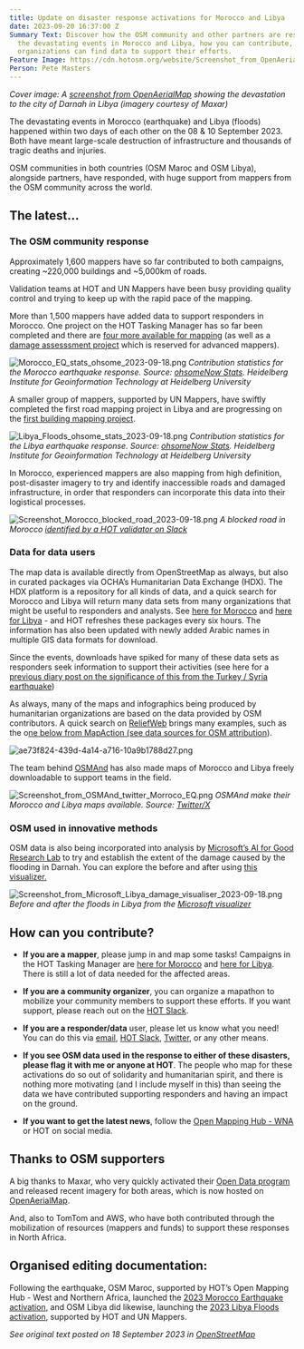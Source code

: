 ```yaml
---
title: Update on disaster response activations for Morocco and Libya
date: 2023-09-20 16:37:00 Z
Summary Text: Discover how the OSM community and other partners are responding to
  the devastating events in Morocco and Libya, how you can contribute, and where relief
  organizations can find data to support their efforts.
Feature Image: https://cdn.hotosm.org/website/Screenshot_from_OpenAerialMap_Libya_Floods.png
Person: Pete Masters
---
```


*Cover image: A [screenshot from OpenAerialMap](https://map.openaerialmap.org/#/22.645745873451233,32.764461054579826,17/square/122102220202011/65029d220906de000167e685?_k=8xj1mx) showing the devastation to the city of Darnah in Libya (imagery courtesy of Maxar)*

The devastating events in Morocco (earthquake) and Libya (floods) happened within two days of each other on the 08 & 10 September 2023. Both have meant large-scale destruction of infrastructure and thousands of tragic deaths and injuries.

OSM communities in both countries (OSM Maroc and OSM Libya), alongside partners, have responded, with huge support from mappers from the OSM community across the world.

## The latest…

### The OSM community response

Approximately 1,600 mappers have so far contributed to both campaigns, creating ~220,000 buildings and ~5,000km of roads.

Validation teams at HOT and UN Mappers have been busy providing quality control and trying to keep up with the rapid pace of the mapping.

More than 1,500 mappers have added data to support responders in Morocco. One project on the HOT Tasking Manager has so far been completed and there are [four more available for mapping](https://tasks.hotosm.org/explore?campaign=Morocco%20Earthquake%202023) (as well as a [damage assesssment project](https://tasks.hotosm.org/projects/15504) which is reserved for advanced mappers).

![Morocco_EQ_stats_ohsome_2023-09-18.png](https://cdn.hotosm.org/website/Morocco_EQ_stats_ohsome_2023-09-18.png)
*Contribution statistics for the Morocco earthquake response. Source: [ohsomeNow Stats](https://stats.now.ohsome.org/dashboard#hashtags=moroccoearthquake2023&start=2023-09-08T00:00:00.000Z&end=2023-09-18T07:36:41.000Z&interval=P1D). Heidelberg Institute for Geoinformation Technology at Heidelberg University*

A smaller group of mappers, supported by UN Mappers, have swiftly completed the first road mapping project in Libya and are progressing on the [first building mapping project](https://tasks.hotosm.org/projects/15503).

![Libya_Floods_ohsome_stats_2023-09-18.png](https://cdn.hotosm.org/website/Libya_Floods_ohsome_stats_2023-09-18.png)
*Contribution statistics for the Libya earthquake response. Source: [ohsomeNow Stats](https://stats.now.ohsome.org/dashboard#hashtags=moroccoearthquake2023&start=2023-09-08T00:00:00.000Z&end=2023-09-18T07:36:41.000Z&interval=P1D). Heidelberg Institute for Geoinformation Technology at Heidelberg University*

In Morocco, experienced mappers are also mapping from high definition, post-disaster imagery to try and identify inaccessible roads and damaged infrastructure, in order that responders can incorporate this data into their logistical processes.

![Screenshot_Morocco_blocked_road_2023-09-18.png](https://cdn.hotosm.org/website/Screenshot_Morocco_blocked_road_2023-09-18.png)
*A blocked road in Morocco [identified by a HOT validator on Slack](https://hotosm.slack.com/archives/C4GLC45PY/p1694715294305259)*

### Data for data users

The map data is available directly from OpenStreetMap as always, but also in curated packages via OCHA’s Humanitarian Data Exchange (HDX). The HDX platform is a repository for all kinds of data, and a quick search for Morocco and Libya will return many data sets from many organizations that might be useful to responders and analysts. See [here for Morocco](https://data.humdata.org/organization/hot?groups=mar) and [here for Libya](https://data.humdata.org/organization/hot?q=libya) - and HOT refreshes these packages every six hours. The information has also been updated with newly added Arabic names in multiple GIS data formats for download. 

Since the events, downloads have spiked for many of these data sets as responders seek information to support their activities (see here for a [previous diary post on the significance of this from the Turkey / Syria earthquake](https://www.openstreetmap.org/user/pedrito1414/diary/400944))

As always, many of the maps and infographics being produced by humanitarian organizations are based on the data provided by OSM contributors. A quick search on [ReliefWeb](https://reliefweb.int/) brings many examples, such as the o[ne below from MapAction (see data sources for OSM attribution](https://reliefweb.int/map/libya/libya-flooding-overview-affected-mantikas-baseline-population-us-census-bureau-2020-estimate-16-sep-2023)).

![ae73f824-439d-4a14-a716-10a9b1788d27.png](https://cdn.hotosm.org/website/ae73f824-439d-4a14-a716-10a9b1788d27.png)

The team behind [OSMAnd](http://osmand.net/) has also made maps of Morocco and Libya freely downloadable to support teams in the field.

![Screenshot_from_OSMAnd_twitter_Morroco_EQ.png](https://cdn.hotosm.org/website/Screenshot_from_OSMAnd_twitter_Morroco_EQ.png)
*OSMAnd make their Morocco and Libya maps available. Source: [Twitter/X](https://twitter.com/osmandapp/status/1702636614957019296)*

### OSM used in innovative methods

OSM data is also being incorporated into analysis by [Microsoft’s AI for Good Research Lab](https://www.linkedin.com/posts/jlavista_our-thoughts-are-with-the-residents-of-libya-activity-7108548819717431296-qw6B/) to try and establish the extent of the damage caused by the flooding in Darnah. You can explore the before and after using [this visualizer.](https://satelliteimagerydemostg.z5.web.core.windows.net/damage-assessment/libya_derna_flooding_9_12_2023.html)

![Screenshot_from_Microsoft_Libya_damage_visualiser_2023-09-18.png](https://cdn.hotosm.org/website/Screenshot_from_Microsoft_Libya_damage_visualiser_2023-09-18.png)
*Before and after the floods in Libya from the [Microsoft visualizer](https://satelliteimagerydemostg.z5.web.core.windows.net/damage-assessment/libya_derna_flooding_9_12_2023.html)*

## How can you contribute?

* **If you are a mapper**, please jump in and map some tasks! Campaigns in the HOT Tasking Manager are [here for Morocco](https://tasks.hotosm.org/explore?campaign=Morocco%20Earthquake%202023) and [here for Libya](https://tasks.hotosm.org/explore?campaign=Libya%20Floods%202023). There is still a lot of data needed for the affected areas.

* **If you are a community organizer**, you can organize a mapathon to mobilize your community members to support these efforts. If you want support, please reach out on the [HOT Slack](https://slack.hotosm.org/).

* **If you are a responder/data** user, please let us know what you need! You can do this via [email](info@hotosm.org), [HOT Slack](https://slack.hotosm.org/), [Twitter](https://twitter.com/hotosm), or any other means.

* **If you see OSM data used in the response to either of these disasters, please flag it with me or anyone at HOT**. The people who map for these activations do so out of solidarity and humanitarian spirit, and there is nothing more motivating (and I include myself in this) than seeing the data we have contributed supporting responders and having an impact on the ground.

* **If you want to get the latest news**, follow the [Open Mapping Hub - WNA](https://www.hotosm.org/hubs/open-mapping-hub-west-and-northern-africa) or HOT on social media.

## Thanks to OSM supporters

A big thanks to Maxar, who very quickly activated their [Open Data program](https://www.maxar.com/open-data) and released recent imagery for both areas, which is now hosted on [OpenAerialMap](https://map.openaerialmap.org/).

And, also to TomTom and AWS, who have both contributed through the mobilization of resources (mappers and funds) to support these responses in North Africa.

## Organised editing documentation:
Following the earthquake, OSM Maroc, supported by HOT’s Open Mapping Hub - West and Northern Africa, launched the [2023 Morocco Earthquake activation](https://wiki.openstreetmap.org/wiki/2023_Morocco_Earthquake), and OSM Libya did likewise, launching the [2023 Libya Floods activation](https://wiki.openstreetmap.org/wiki/2023_Libya_Floods), supported by HOT and UN Mappers.

*See original text posted on 18 September 2023 in [OpenStreetMap](https://www.openstreetmap.org/user/pedrito1414/diary/402406)*